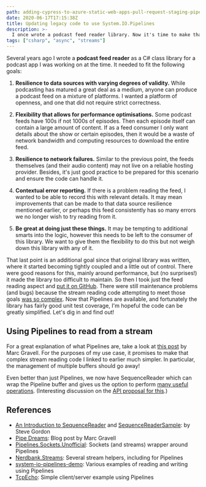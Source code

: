 ```yaml
---
path: adding-cypress-to-azure-static-web-apps-pull-request-staging-pipeline
date: 2020-06-17T17:15:38Z
title: Updating legacy code to use System.IO.Pipelines
description: >-
  I once wrote a podcast feed reader library. Now it's time to make that code readable.
tags: ["csharp", "async", "streams"]
---
```


Several years ago I wrote a **podcast feed reader** as a C# class library for a podcast app I was working on at the time.
It needed to fit the following goals:

1. **Resilience to data sources with varying degrees of validity.**
While podcasting has matured a great deal as a medium, anyone can produce a podcast feed on a mixture of platforms.
I wanted a platform of openness, and one that did not require strict correctness.

1. **Flexibility that allows for performance optimisations.**
Some podcast feeds have 100s if not 1000s of episodes.
Then each episode itself can contain a large amount of content.
If as a feed consumer I only want details about the show or certain episodes, then it would be a waste of network bandwidth and computing resources to download the entire feed.

1. **Resilience to network failures.**
Similar to the previous point, the feeds themselves (and their audio content) may not live on a reliable hosting provider.
Besides, it's just good practice to be prepared for this scenario and ensure the code can handle it.

1. **Contextual error reporting.**
If there is a problem reading the feed, I wanted to be able to record this with relevant details.
It may mean improvements that can be made to that data source resilience mentioned earlier,
or perhaps this feed consistently has so many errors we no longer wish to try reading from it.

1. **Be great at doing just these things.**
It may be tempting to additional smarts into the logic, however this needs to be left to the consumer of this library. 
We want to give them the flexibility to do this but not weigh down this library with any of it.

That last point is an additional goal since that original library was written, where it started becoming tightly coupled and a little out of control.
There were good reasons for this, mainly around performance, but (no surprises!) it made the library too difficult to maintain.
So then I took just the feed reading aspect and [put it on GitHub](https://github.com/alexangas/podcast-feed-reader).
There were still maintenance problems (and bugs) because the stream reading code attempting to meet those goals [was so complex](https://github.com/alexangas/podcast-feed-reader/blob/b09d0e6757c44a5bfd82cc0ac46510070b82c103/src/PodcastFeedReader/Readers/FeedReader.cs#L197).
Now that Pipelines are available, and fortunately the library has fairly good unit test coverage, I'm hopeful the code can be greatly simplified.
Let's dig in and find out!

## Using Pipelines to read from a stream

For a great explanation of what Pipelines are, take a look at [this post](https://blog.marcgravell.com/2018/07/pipe-dreams-part-1.html) by Marc Gravell.
For the purposes of my use case, it promises to make that complex stream reading code I linked to earlier much simpler.
In particular, the management of multiple buffers should go away!

Even better than just Pipelines, we now have SequenceReader which can wrap the Pipeline buffer and gives us the option to perform [many useful operations](https://docs.microsoft.com/en-us/dotnet/api/system.buffers.sequencereader-1).
(Interesting discussion on the [API proposal for this](https://github.com/dotnet/runtime/issues/27522).)

## References

- [An Introduction to SequenceReader](https://www.stevejgordon.co.uk/an-introduction-to-sequencereader) and [SequenceReaderSample](https://github.com/stevejgordon/SequenceReaderSample): by Steve Gordon
- [Pipe Dreams](https://blog.marcgravell.com/2018/07/pipe-dreams-part-1.html): Blog post by Marc Gravell
- [Pipelines.Sockets.Unofficial](https://github.com/mgravell/Pipelines.Sockets.Unofficial): Sockets (and streams) wrapper around Pipelines
- [Nerdbank.Streams](https://github.com/AArnott/Nerdbank.Streams): Several stream helpers, including for Pipelines
- [system-io-pipelines-demo](https://github.com/tulis/system-io-pipelines-demo): Various examples of reading and writing using Pipelines
- [TcpEcho](https://github.com/davidfowl/TcpEcho): Simple client/server example using Pipelines
